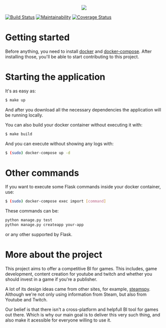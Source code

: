 <p align="middle"><img src="https://i.imgur.com/M74MjRl.jpg"></p>

[![Build Status](https://travis-ci.org/fga-eps-mds/2018.2-GamesBI_Importadores.svg?branch=master)](https://travis-ci.org/fga-eps-mds/2018.2-GamesBI_Importadores)
[![Maintainability](https://api.codeclimate.com/v1/badges/9fcbd359a63880bdb0b2/maintainability)](https://codeclimate.com/github/fga-eps-mds/2018.2-GamesBI_Importadores/maintainability)
[![Coverage Status](https://coveralls.io/repos/github/fga-eps-mds/2018.2-GamesBI_Importadores/badge.svg?branch=)](https://coveralls.io/github/fga-eps-mds/2018.2-GamesBI_Importadores?branch=)

# Getting started

Before anything, you need to install [docker](https://docs.docker.com/install/) and [docker-compose](https://docs.docker.com/compose/install/). After installing those, you'll be able to start contributing to this project.

# Starting the application

It's as easy as:

```bash
$ make up
```

And after you download all the necessary dependencies the application will be running locally.

You can also build your docker container without executing it with:

```bash
$ make build
```

And you can execute without showing any logs with:
```bash
$ (sudo) docker-compose up -d
```

# Other commands

If you want to execute some Flask commands inside your docker container, use:
```bash
$ (sudo) docker-compose exec import [command]
```

These commands can be:
```bash
python manage.py test
python manage.py createapp your-app
```
or any other supported by Flask.

# More about the project
This project aims to offer a competitive BI for games. This includes, game development, content creation for youtube and twitch and whether you should invest in a game if you're a publisher.

A lot of its design ideas came from other sites, for example, [steamspy](steamspy.com). Although we're not only using information from Steam, but also from Youtube and Twitch.

Our belief is that there isn't a cross-platform and helpfull BI tool for games out there. Which is why our main goal is to deliver this very such thing, and also make it acessible for everyone willing to use it.
